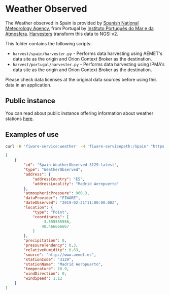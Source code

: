 # Weather Observed

The Weather observed in Spain is provided by 
[Spanish National Meteorology Agency](http://aemet.es), from Portugal by 
[Instituto Português do Mar e da Atmosfera](http://www.ipma.pt/pt). 
[Harvesters](./harvesters) transform this data to NGSI v2.

This folder contains the following scripts:
-   `harvest/spain/harvester.py` - Performs data harvesting using
    AEMET's data site as the origin and Orion Context Broker as the destination.
-   `harvest/portugal/harvester.py` - Performs data harvesting using
    IPMA's data site as the origin and Orion Context Broker as the destination.

Please check data licenses at the original data sources before using this data
in an application.

## Public instance

You can read about public instance offering information about weather stations [here](../../gsma.md).

## Examples of use

```bash
curl -H 'fiware-service:weather' -H 'fiware-servicepath:/Spain' "https://orion.lab.fiware.org/v2/entities?type=WeatherObserved&q=address.addressLocality:'Madrid Aeropuerto'&options=keyValues"
```

```json
[
    {
        "id": "Spain-WeatherObserved-3129-latest",
        "type": "WeatherObserved",
        "address": {
            "addressCountry": "ES",
            "addressLocality": "Madrid Aeropuerto"
        },
        "atmosphericPressure": 960.3,
        "dataProvider": "FIWARE",
        "dateObserved": "2019-02-21T11:00:00.00Z",
        "location": {
            "type": "Point",
            "coordinates": [
                -3.555555556,
                40.466666667
            ]
        },
        "precipitation": 0,
        "pressureTendency": 0.3,
        "relativeHumidity": 0.63,
        "source": "http://www.aemet.es",
        "stationCode": "3129",
        "stationName": "Madrid Aeropuerto",
        "temperature": 10.9,
        "windDirection": 0,
        "windSpeed": 1.12
    }
]
```
